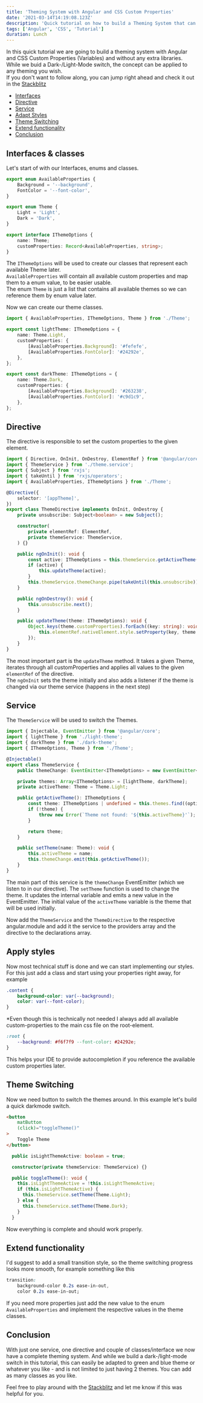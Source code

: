 ```yaml
---
title: 'Theming System with Angular and CSS Custom Properties'
date: '2021-03-14T14:19:08.123Z'
description: 'Quick tutorial on how to build a Theming System that can be used for example for dark mode with plain Angular and CSS Custom Properties'
tags: ['Angular', 'CSS', 'Tutorial']
duration: Lunch
---
```


In this quick tutorial we are going to build a theming system with Angular and CSS Custom Properties (Variables) and without any extra libraries. While we buid a Dark-/Light-Mode switch, the concept can be applied to any theming you wish.  
If you don't want to follow along, you can jump right ahead and check it out in the [Stackblitz](https://stackblitz.com/edit/angular-ivy-p3yzuk)

- [Interfaces](#interface--classes)
- [Directive](#directive)
- [Service](#service)
- [Adapt Styles](#adapt-styles)
- [Theme Switching](#theme-switching)
- [Extend functionality](#extend-functionality)
- [Conclusion](#conclusion)

## Interfaces & classes

Let's start of with our Interfaces, enums and classes.

```typescript
export enum AvailableProperties {
    Background = '--background',
    FontColor = '--font-color',
}

export enum Theme {
    Light = 'Light',
    Dark = 'Dark',
}

export interface IThemeOptions {
    name: Theme;
    customProperties: Record<AvailableProperties, string>;
}
```

The `IThemeOptions` will be used to create our classes that represent each available Theme later.  
`AvailableProperties` will contain all available custom properties and map them to a enum value, to be easier usable.  
The enum `Theme` is just a list that contains all available themes so we can reference them by enum value later.

Now we can create our theme classes.

```typescript
import { AvailableProperties, IThemeOptions, Theme } from './Theme';

export const lightTheme: IThemeOptions = {
    name: Theme.Light,
    customProperties: {
        [AvailableProperties.Background]: '#fefefe',
        [AvailableProperties.FontColor]: '#24292e',
    },
};

export const darkTheme: IThemeOptions = {
    name: Theme.Dark,
    customProperties: {
        [AvailableProperties.Background]: '#263238',
        [AvailableProperties.FontColor]: '#c9d1c9',
    },
};
```

## Directive

The directive is responsible to set the custom properties to the given element.

```typescript
import { Directive, OnInit, OnDestroy, ElementRef } from '@angular/core';
import { ThemeService } from './theme.service';
import { Subject } from 'rxjs';
import { takeUntil } from 'rxjs/operators';
import { AvailableProperties, IThemeOptions } from './Theme';

@Directive({
    selector: '[appTheme]',
})
export class ThemeDirective implements OnInit, OnDestroy {
    private unsubscribe: Subject<boolean> = new Subject();

    constructor(
        private elementRef: ElementRef,
        private themeService: ThemeService,
    ) {}

    public ngOnInit(): void {
        const active: IThemeOptions = this.themeService.getActiveTheme();
        if (active) {
            this.updateTheme(active);
        }
        this.themeService.themeChange.pipe(takeUntil(this.unsubscribe)).subscribe((theme: IThemeOptions) => this.updateTheme(theme));
    }

    public ngOnDestroy(): void {
        this.unsubscribe.next();
    }

    public updateTheme(theme: IThemeOptions): void {
        Object.keys(theme.customProperties).forEach((key: string): void => {
            this.elementRef.nativeElement.style.setProperty(key, theme.customProperties[key as AvailableProperties]);
        });
    }
}
```

The most important part is the `updateTheme` method. It takes a given Theme, iterates through all customProperties and applies all values to the given `elementRef` of the directive.  
The `ngOnInit` sets the theme initially and also adds a listener if the theme is changed via our theme service (happens in the next step)

## Service

The `ThemeService` will be used to switch the Themes.

```typescript
import { Injectable, EventEmitter } from '@angular/core';
import { lightTheme } from './light-theme';
import { darkTheme } from './dark-theme';
import { IThemeOptions, Theme } from './Theme';

@Injectable()
export class ThemeService {
    public themeChange: EventEmitter<IThemeOptions> = new EventEmitter<IThemeOptions>();

    private themes: Array<IThemeOptions> = [lightTheme, darkTheme];
    private activeTheme: Theme = Theme.Light;

    public getActiveTheme(): IThemeOptions {
        const theme: IThemeOptions | undefined = this.themes.find((option: IThemeOptions) => option.name === this.activeTheme);
        if (!theme) {
            throw new Error(`Theme not found: '${this.activeTheme}'`);
        }

        return theme;
    }

    public setTheme(name: Theme): void {
        this.activeTheme = name;
        this.themeChange.emit(this.getActiveTheme());
    }
}
```

The main part of this service is the `themeChange` EventEmitter (which we listen to in our directive). The `setTheme` function is used to change the theme. It updates the internal variable and emits a new value in the EventEmitter. The initial value of the `activeTheme` variable is the theme that will be used initially.

Now add the `ThemeService` and the `ThemeDirective` to the respective angular.module and add it the service to the providers array and the directive to the declarations array.

## Apply styles

Now most technical stuff is done and we can start implementing our styles. For this just add a class and start using your properties right away, for example

```css
.content {
    background-color: var(--background);
    color: var(--font-color);
}
```

\*Even though this is technically not needed I always add all available custom-properties to the main css file on the root-element.

```css
:root {
    --background: #f6f7f9 --font-color: #24292e;
}
```

This helps your IDE to provide autocompletion if you reference the available custom properties later.

## Theme Switching

Now we need button to switch the themes around. In this example let's build a quick darkmode switch.

```html
<button
    matButton
    (click)="toggleTheme()"
>
    Toggle Theme
</button>
```

```typescript
  public isLightThemeActive: boolean = true;

  constructor(private themeService: ThemeService) {}

  public toggleTheme(): void {
    this.isLightThemeActive = !this.isLightThemeActive;
    if (this.isLightThemeActive) {
      this.themeService.setTheme(Theme.Light);
    } else {
      this.themeService.setTheme(Theme.Dark);
    }
  }
```

Now everything is complete and should work properly.

## Extend functionality

I'd suggest to add a small transition style, so the theme switching progress looks more smooth, for example something like this

```css
transition:
    background-color 0.2s ease-in-out,
    color 0.2s ease-in-out;
```

If you need more properties just add the new value to the enum `AvailableProperties` and implement the respective values in the theme classes.

## Conclusion

With just one service, one directive and couple of classes/interface we now have a complete theming system. And while we build a dark-/light-mode switch in this tutorial, this can easily be adapted to green and blue theme or whatever you like - and is not limited to just having 2 themes. You can add as many classes as you like.

Feel free to play around with the [Stackblitz](https://stackblitz.com/edit/angular-ivy-p3yzuk) and let me know if this was helpful for you.
